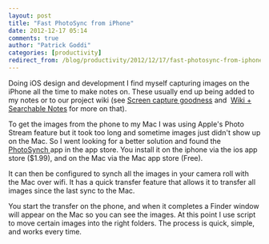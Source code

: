 ```yaml
---
layout: post
title: "Fast PhotoSync from iPhone"
date: 2012-12-17 05:14
comments: true
author: "Patrick Goddi"
categories: [productivity]
redirect_from: /blog/productivity/2012/12/17/fast-photosync-from-iphone
---
```

Doing iOS design and development I find myself capturing images on the iPhone all the time to make notes on. These usually end up being added to my notes or to our project wiki (see <a href="http://fooqri.tumblr.com/post/38160399193/screen-capture-goodness" title="Screen Capture Goodness">Screen capture goodness</a> and  <a href="http://fooqri.tumblr.com/post/38158334752/wiki-searchable-notes" title="Wiki + Searchable Notes">Wiki + Searchable Notes</a> for more on that).

To get the images from the phone to my Mac I was using Apple's Photo Stream feature but it took too long and sometime images just didn't show up on the Mac. So I went looking for a better solution and found the <a href="http://www.photosync-app.com/" title="PhotoSync">PhotoSynch </a>app in the app store. You install it on the iphone via the ios app store ($1.99), and on the Mac via the Mac app store (Free).

It can then be configured to synch all the images in your camera roll with the Mac over wifi. It has a quick transfer feature that allows it to transfer all images since the last sync to the Mac.

You start the transfer on the phone, and when it completes a Finder window will appear on the Mac so you can see the images. At this point I use script to move certain images into the right folders. The process is quick, simple, and works every time. 
